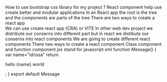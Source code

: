 How to use bootstrap css library for my project ?
React component help  use create better and modular applications
In an React app the root is the tree and the components are parts of the tree
There are two ways to create a react app  
We can use create react app (CRA)
or VITE
In other web dev project we distribute our conserns into different part but in react we distibute our conserns into react components 
We are going to create different  react components 
There two ways to create a react component 
Class component and function component 
jsx stand for javascript xml 
function Message()
{
    var  name="idrissa"
return <p>hello {name} world</p>;
}
export default Message
